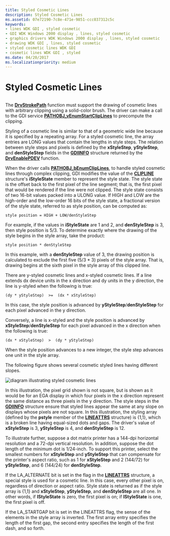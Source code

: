 ```yaml
---
title: Styled Cosmetic Lines
description: Styled Cosmetic Lines
ms.assetid: 07e72190-7c8e-471e-9851-ccc037312c5c
keywords:
- lines WDK GDI , styled cosmetic
- GDI WDK Windows 2000 display , lines, styled cosmetic
- graphics drivers WDK Windows 2000 display , lines, styled cosmetic
- drawing WDK GDI , lines, styled cosmetic
- styled cosmetic lines WDK GDI
- cosmetic lines WDK GDI , styled
ms.date: 04/20/2017
ms.localizationpriority: medium
---
```


# Styled Cosmetic Lines


## <span id="ddk_styled_cosmetic_lines_gg"></span><span id="DDK_STYLED_COSMETIC_LINES_GG"></span>


The [**DrvStrokePath**](/windows/desktop/api/winddi/nf-winddi-drvstrokepath) function must support the drawing of cosmetic lines with arbitrary clipping using a solid-color brush. The driver can make a call to the GDI service [**PATHOBJ\_vEnumStartClipLines**](/windows/desktop/api/winddi/nf-winddi-pathobj_venumstartcliplines) to precompute the clipping.

Styling of a cosmetic line is similar to that of a geometric wide line because it is specified by a repeating array. For a styled cosmetic line, the array entries are LONG values that contain the lengths in style steps. The relation between style steps and pixels is defined by the **xStyleStep**, **yStyleStep**, and **denStyleStep** fields in the [**GDIINFO**](/windows/desktop/api/winddi/ns-winddi-_gdiinfo) structure returned by the [**DrvEnablePDEV**](/windows/desktop/api/winddi/nf-winddi-drvenablepdev) function.

When the driver calls [**PATHOBJ\_bEnumClipLines**](/windows/desktop/api/winddi/nf-winddi-pathobj_benumcliplines), to handle styled cosmetic lines through complex clipping, GDI modifies the value of the [**CLIPLINE**](/windows/desktop/api/winddi/ns-winddi-_clipline) structure's **iStyleState** member to represent the style state. The style state is the offset back to the first pixel of the line segment; that is, the first pixel that would be rendered if the line were not clipped. The style state consists of two 16-bit values packed into a ULONG value. If HIGH and LOW are the high-order and the low-order 16 bits of the style state, a fractional version of the style state, referred to as style position, can be computed as:

`
    style position = HIGH + LOW/denStyleStep
`

For example, if the values in **iStyleState** are 1 and 2, and **denStyleStep** is 3, then style position is 5/3. To determine exactly where the drawing of the style begins in the style array, take the product:

`
    style position * denStyleStep
`

In this example, with a **denStyleStep** value of 3, the drawing position is calculated to exclude the first five (5/3 \* 3) pixels of the style array. That is, drawing begins at the sixth pixel in the style array of this clipped line.

There are y-styled cosmetic lines and x-styled cosmetic lines. If a line extends dx device units in the x direction and dy units in the y direction, the line is y-styled when the following is true:

`
    (dy * yStyleStep)  >=  (dx * xStyleStep)
`

In this case, the style position is advanced by **yStyleStep**/**denStyleStep** for each pixel advanced in the y direction.

Conversely, a line is x-styled and the style position is advanced by **xStyleStep**/**denStyleStep** for each pixel advanced in the x direction when the following is true:

`
    (dx * xStyleStep)  >  (dy * yStyleStep)
`

When the style position advances to a new integer, the style step advances one unit in the style array.

The following figure shows several cosmetic styled lines having different slopes.

![diagram illustrating styled cosmetic lines](images/102-02.png)

In this illustration, the pixel grid shown is not square, but is shown as it would be for an EGA display in which four pixels in the x direction represent the same distance as three pixels in the y direction. The style steps in the [**GDIINFO**](/windows/desktop/api/winddi/ns-winddi-_gdiinfo) structure ensure that styled lines appear the same at any slope on displays whose pixels are not square. In this illustration, the styling array (defined by the **pstyle** member of the [**LINEATTRS**](/windows/desktop/api/winddi/ns-winddi-_lineattrs) structure) is {1,1}, which is a broken line having equal-sized dots and gaps. The driver's value of **xStyleStep** is 3, **yStyleStep** is 4, and **denStyleStep** is 12.

To illustrate further, suppose a dot matrix printer has a 144-dpi horizontal resolution and a 72-dpi vertical resolution. In addition, suppose the dot length of the minimum dot is 1/24-inch. To support this printer, select the smallest numbers for **xStyleStep** and **yStyleStep** that can compensate for the printer's aspect ratio, such as 1 for **xStyleStep** and 2 (144/72) for **yStyleStep**, and 6 (144/24) for **denStyleStep**.

If the LA\_ALTERNATE bit is set in the flag in the [**LINEATTRS**](/windows/desktop/api/winddi/ns-winddi-_lineattrs) structure, a special style is used for a cosmetic line. In this case, every other pixel is on, regardless of direction or aspect ratio. Style state is returned as if the style array is {1,1} and **xStyleStep**, **yStyleStep**, and **denStyleStep** are all one. In other words, if **lStyleState** is zero, the first pixel is on; if **lStyleState** is one, the first pixel is off.

If the LA\_STARTGAP bit is set in the LINEATTRS flag, the sense of the elements in the style array is inverted. The first array entry specifies the length of the first gap, the second entry specifies the length of the first dash, and so forth.

 

